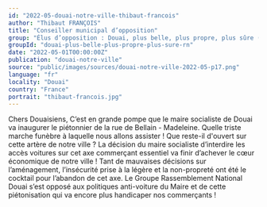 ```yaml
---
id: "2022-05-douai-notre-ville-thibaut-francois"
author: "Thibaut FRANÇOIS"
title: "Conseiller municipal d’opposition"
group: "Élus d’opposition : Douai, plus belle, plus propre, plus sûre (Rassemblement National)"
groupId: "douai-plus-belle-plus-propre-plus-sure-rn"
date: "2022-05-01T00:00:00Z"
publication: "douai-notre-ville"
source: "public/images/sources/douai-notre-ville-2022-05-p17.png"
language: "fr"
locality: "Douai"
country: "France"
portrait: "thibaut-francois.jpg"
---
```


Chers Douaisiens,
C’est en grande pompe que le maire socialiste de Douai va inaugurer le piétonnier de la rue de Bellain - Madeleine. Quelle triste marche funèbre à laquelle nous allons assister ! Que reste-il d'ouvert sur cette artère de notre ville ? La décision du maire socialiste d’interdire les accès voitures sur cet axe commerçant essentiel va finir d’achever le cœur économique de notre ville ! Tant de mauvaises décisions sur l’aménagement, l’insécurité prise à la légère et la non-propreté ont été le cocktail pour l’abandon de cet axe. Le Groupe Rassemblement National Douai s’est opposé aux politiques anti-voiture du Maire et de cette piétonisation qui va encore plus handicaper nos commerçants !
